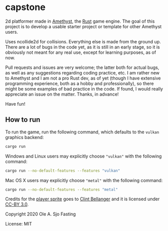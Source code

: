 # capstone

2d platformer made in [Amethyst](https://amethyst.rs/), the [Rust](https://www.rust-lang.org/) game engine. The goal of this project is to develop a usable starter project or template for other Amethyst users.  

Uses ncollide2d for collisions. Everything else is made from the ground up. There are a lot of bugs in the code yet, as it is still in an early stage, so it is obviously not meant for any real use, except for learning purposes, as of now.  

Pull requests and issues are very welcome; the latter both for actual bugs, as well as any suggestions regarding coding practice, etc. I am rather new to Amethyst and I am not a pro Rust dev, as of yet (though I have extensive programming experience, both as a hobby and professionally), so there might be some examples of bad practice in the code. If found, I would really appreciate an issue on the matter. Thanks, in advance!  

Have fun!  

## How to run

To run the game, run the following command, which defaults to the `vulkan` graphics backend:

```bash
cargo run
```

Windows and Linux users may explicitly choose `"vulkan"` with the following command:

```bash
cargo run --no-default-features --features "vulkan"
```

Mac OS X users may explicitly choose `"metal"` with the following command:

```bash
cargo run --no-default-features --features "metal"
```

Credits for the [player sprite](https://github.com/olefasting/capstone/blob/master/assets/textures/player.png) goes to [Clint Bellanger](https://opengameart.org/content/platformer-animations) and it is licensed under [CC-BY 3.0](https://creativecommons.org/licenses/by/3.0/).  

Copyright 2020 Ole A. Sjo Fasting  

License: MIT